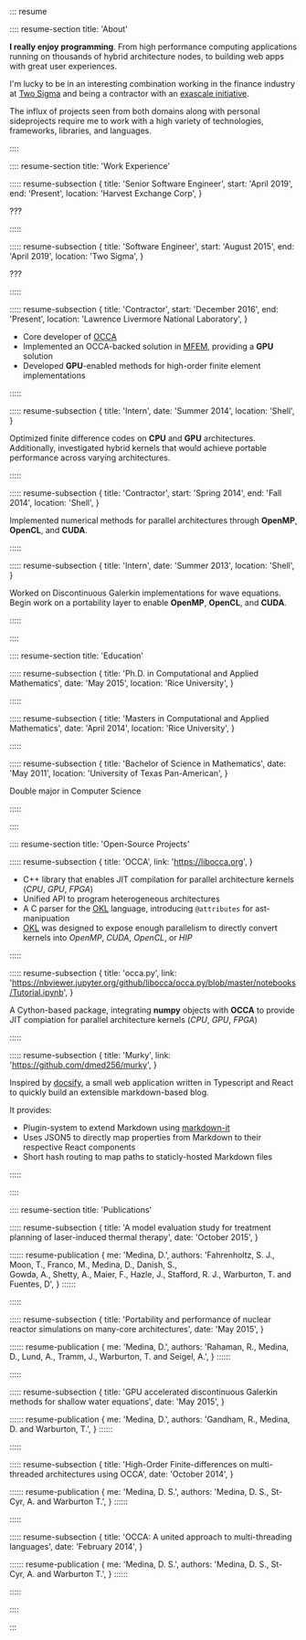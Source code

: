 ::: resume

:::: resume-section title: 'About'

**I really enjoy programming**.
From high performance computing applications running on thousands of hybrid architecture nodes,
to building web apps with great user experiences.

I'm lucky to be in an interesting combination working in the finance industry at [Two Sigma](https://www.twosigma.com/) and being a contractor with an [exascale initiative](http://ceed.exascaleproject.org).

The influx of projects seen from both domains along with personal sideprojects require me to work with a high variety of technologies, frameworks, libraries, and languages.

::::

:::: resume-section title: 'Work Experience'

::::: resume-subsection {
  title: 'Senior Software Engineer',
  start: 'April 2019',
  end: 'Present',
  location: 'Harvest Exchange Corp',
}

???

:::::

::::: resume-subsection {
  title: 'Software Engineer',
  start: 'August 2015',
  end: 'April 2019',
  location: 'Two Sigma',
}

???

:::::

::::: resume-subsection {
  title: 'Contractor',
  start: 'December 2016',
  end: 'Present',
  location: 'Lawrence Livermore National Laboratory',
}

- Core developer of [OCCA](https://libocca.org)
- Implemented an OCCA-backed solution in [MFEM](http://mfem.org), providing a **GPU** solution
- Developed **GPU**-enabled methods for high-order finite element implementations

:::::

::::: resume-subsection {
  title: 'Intern',
  date: 'Summer 2014',
  location: 'Shell',
}

Optimized finite difference codes on **CPU** and **GPU** architectures.
Additionally, investigated hybrid kernels that would achieve portable performance across varying architectures.

:::::

::::: resume-subsection {
  title: 'Contractor',
  start: 'Spring 2014',
  end: 'Fall 2014',
  location: 'Shell',
}

Implemented numerical methods for parallel architectures through **OpenMP**, **OpenCL**, and **CUDA**.

:::::

::::: resume-subsection {
  title: 'Intern',
  date: 'Summer 2013',
  location: 'Shell',
}

Worked on Discontinuous Galerkin implementations for wave equations.
Begin work on a portability layer to enable **OpenMP**, **OpenCL**, and **CUDA**.

:::::

::::

:::: resume-section title: 'Education'

::::: resume-subsection {
  title: 'Ph.D. in Computational and Applied Mathematics',
  date: 'May 2015',
  location: 'Rice University',
}

:::::

::::: resume-subsection {
  title: 'Masters in Computational and Applied Mathematics',
  date: 'April 2014',
  location: 'Rice University',
}

:::::

::::: resume-subsection {
  title: 'Bachelor of Science in Mathematics',
  date: 'May 2011',
  location: 'University of Texas Pan-American',
}

Double major in Computer Science

:::::

::::

:::: resume-section title: 'Open-Source Projects'

::::: resume-subsection {
  title: 'OCCA',
    link: 'https://libocca.org',
}

- C++ library that enables JIT compilation for parallel architecture kernels (_CPU_, _GPU_, _FPGA_)
- Unified API to program heterogeneous architectures
- A C parser for the [OKL](https://libocca.org/#/guide/okl/introduction) language, introducing `@attributes` for ast-manipuation
- [OKL](https://libocca.org/#/guide/okl/introduction) was designed to expose enough parallelism to directly convert kernels into _OpenMP_, _CUDA_, _OpenCL_, or _HIP_

:::::

::::: resume-subsection {
  title: 'occa.py',
  link: 'https://nbviewer.jupyter.org/github/libocca/occa.py/blob/master/notebooks/Tutorial.ipynb',
}

A Cython-based package, integrating **numpy** objects with **OCCA** to provide JIT compiation for parallel architecture kernels (_CPU_, _GPU_, _FPGA_)

:::::

::::: resume-subsection {
  title: 'Murky',
  link: 'https://github.com/dmed256/murky',
}

Inspired by [docsify](https://docsify.js.org), a small web application written in Typescript and React to quickly build an extensible markdown-based blog.

It provides:

- Plugin-system to extend Markdown using [markdown-it](https://github.com/markdown-it/markdown-it)
- Uses JSON5 to directly map properties from Markdown to their respective React components
- Short hash routing to map paths to staticly-hosted Markdown files

:::::

::::

:::: resume-section title: 'Publications'

::::: resume-subsection {
  title: 'A model evaluation study for treatment planning of laser-induced thermal therapy',
  date: 'October 2015',
}

:::::: resume-publication {
  me: 'Medina, D.',
  authors: 'Fahrenholtz, S. J., Moon, T., Franco, M., Medina, D., Danish, S., \
  Gowda, A., Shetty, A., Maier, F., Hazle, J., Stafford, R. J., Warburton, T. and Fuentes, D',
} ::::::

:::::

::::: resume-subsection {
  title: 'Portability and performance of nuclear reactor simulations on many-core architectures',
  date: 'May 2015',
}

:::::: resume-publication {
  me: 'Medina, D.',
  authors: 'Rahaman, R., Medina, D., Lund, A., Tramm, J., Warburton, T. and Seigel, A.',
} ::::::

:::::

::::: resume-subsection {
  title: 'GPU accelerated discontinuous Galerkin methods for shallow water equations',
  date: 'May 2015',
}

:::::: resume-publication {
  me: 'Medina, D.',
  authors: 'Gandham, R., Medina, D. and Warburton, T.',
} ::::::

:::::

::::: resume-subsection {
  title: 'High-Order Finite-differences on multi-threaded architectures using OCCA',
  date: 'October 2014',
}

:::::: resume-publication {
  me: 'Medina, D. S.',
  authors: 'Medina, D. S., St-Cyr, A. and Warburton T.',
} ::::::

:::::

::::: resume-subsection {
  title: 'OCCA: A united approach to multi-threading languages',
  date: 'February 2014',
}

:::::: resume-publication {
  me: 'Medina, D. S.',
  authors: 'Medina, D. S., St-Cyr, A. and Warburton T.',
} ::::::

:::::

::::

:::
